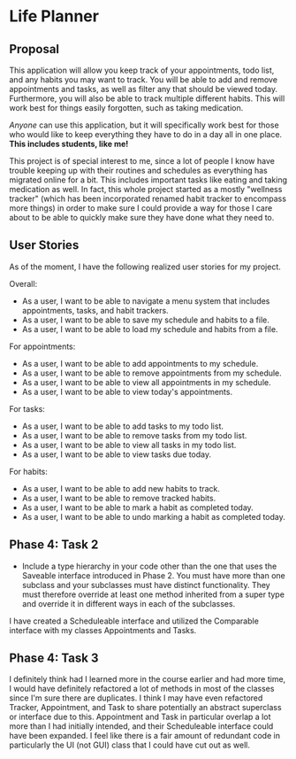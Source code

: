# Life Planner

## Proposal

This application will allow you keep track of your appointments, todo list, and any habits you may want to track. You will be able to add and remove appointments and tasks, as well as filter any that should be viewed today. Furthermore, you will also be able to track multiple different habits. This will work best for things easily forgotten, such as taking medication.

*Anyone* can use this application, but it will specifically work best for those who would like to keep everything they have to do in a day all in one place. **This includes students, like me!**

This project is of special interest to me, since a lot of people I know have trouble keeping up with their routines and schedules as everything has migrated online for a bit. This includes important tasks like eating and taking medication as well. In fact, this whole project started as a mostly "wellness tracker" (which has been incorporated renamed habit tracker to encompass more things) in order to make sure I could provide a way for those I care about to be able to quickly make sure they have done what they need to.

## User Stories

As of the moment, I have the following realized user stories for my project.

Overall:
- As a user, I want to be able to navigate a menu system that includes appointments, tasks, and habit trackers.
- As a user, I want to be able to save my schedule and habits to a file.
- As a user, I want to be able to load my schedule and habits from a file.

For appointments: 
- As a user, I want to be able to add appointments to my schedule.
- As a user, I want to be able to remove appointments from my schedule.
- As a user, I want to be able to view all appointments in my schedule.
- As a user, I want to be able to view today's appointments.

For tasks:
- As a user, I want to be able to add tasks to my todo list.
- As a user, I want to be able to remove tasks from my todo list.
- As a user, I want to be able to view all tasks in my todo list.
- As a user, I want to be able to view tasks due today.

For habits:
- As a user, I want to be able to add new habits to track.
- As a user, I want to be able to remove tracked habits.
- As a user, I want to be able to mark a habit as completed today.
- As a user, I want to be able to undo marking a habit as completed today.

## Phase 4: Task 2

- Include a type hierarchy in your code other than the one that uses the Saveable interface introduced in Phase 2.  You must have more than one subclass and your subclasses must have distinct functionality.  They must therefore override at least one method inherited from a super type and override it in different ways in each of the subclasses.

I have created a Scheduleable interface and utilized the Comparable interface with my classes Appointments and Tasks.

## Phase 4: Task 3
I definitely think had I learned more in the course earlier and had more time, I would have definitely refactored a lot of methods in most of the classes since I'm sure there are duplicates. I think I may have even refactored Tracker, Appointment, and Task to share potentially an abstract superclass or interface due to this. Appointment and Task in particular overlap a lot more than I had initially intended, and their Scheduleable interface could have been expanded. I feel like there is a fair amount of redundant code in particularly the UI (not GUI) class that I could have cut out as well.